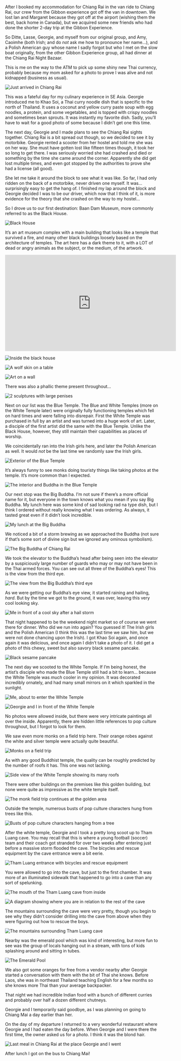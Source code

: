 #

After I booked my accommodation for Chiang Rai in the van ride to Chiang Rai, our crew from the Gibbon experience got off the van in downtown. We lost Ian and Margaret because they got off at the airport (wishing them the best, back home in Canada), but we acquired some new friends who had done the shorter 2-day trip at the Gibbon Experience.

So Ditte, Lasse, Georgie, and myself from our original group, and Amy, Caoimhe (both Irish; and do _not_ ask me how to pronounce her name…), and a Polish American guy whose name I sadly forgot but who I met on the slow boat originally, from the other Gibbon Experience group, all had dinner at the Chiang Rai Night Bazaar.

This is me on the way to the ATM to pick up some shiny new Thai currency, probably because my mom asked for a photo to prove I was alive and not kidnapped (business as usual).

![Just arrived in Chiang Rai](/blog/images/2023-03-20_arrived.jpg)

This was a fateful day for my culinary experience in SE Asia. Georgie introduced me to Khao Soi, a Thai curry noodle dish that is specific to the north of Thailand. It uses a coconut and yellow curry paste soup with egg noodles, a protein, and some vegetables, and is topped with crispy noodles and sometimes bean sprouts. It was instantly my favorite dish. Sadly, you’ll have to wait for a good photo of some because I didn’t get one this time.

The next day, Georgie and I made plans to see the Chiang Rai sights together. Chiang Rai is a bit spread out though, so we decided to see it by motorbike. Georgie rented a scooter from her hostel and told me she was on her way. She must have gotten lost like fifteen times though, it took her so long to get there. I was seriously worried she had crashed and died or something by the time she came around the corner. Apparently she did get lost multiple times, and even got stopped by the authorities to prove she had a license (all good).

She let me take it around the block to see what it was like. So far, I had only ridden on the back of a motorbike, never driven one myself. It was… surprisingly easy to get the hang of. I finished my lap around the block and Georgie decided I was to be our driver, which now that I think of it, is more evidence for the theory that she crashed on the way to my hostel…

So I drove us to our first destination: Baan Dam Museum, more commonly referred to as the Black House.

![Black House](/blog/images/2023-03-20_blackhouse.jpg)

It’s an art museum complex with a main building that looks like a temple that survived a fire, and many other black buildings loosely based on the architecture of temples. The art here has a dark theme to it, with a LOT of dead or angry animals as the subject, or the medium, of the artwork.

<iframe width="560" height="315" src="https://www.youtube.com/embed/-EM2zOYFaSY" title="YouTube video player" frameborder="0" allow="accelerometer; autoplay; clipboard-write; encrypted-media; gyroscope; picture-in-picture; web-share" allowfullscreen></iframe>

![Inside the black house](/blog/images/2023-03-20_bhinside.jpg)

![A wolf skin on a table](/blog/images/2023-03-20_wolf.jpg)

![Art on a wall](/blog/images/2023-03-20_wallart.jpg)

There was also a phallic theme present throughout…

![2 sculptures with large penises](/blog/images/2023-03-20_schlongs.jpg)

Next on our list was the Blue Temple. The Blue and White Temples (more on the White Temple later) were originally fully functioning temples which fell on hard times and were falling into disrepair. First the White Temple was purchased in full by an artist and was turned into a huge work of art. Later, a disciple of the first artist did the same with the Blue Temple. Unlike the Black House, however, they still maintain their capabilities as places of worship.

We coincidentally ran into the Irish girls here, and later the Polish American as well. It would _not_ be the last time we randomly saw the Irish girls.

![Exterior of the Blue Temple](/blog/images/2023-03-20_bluetemple.jpg)

It’s always funny to see monks doing touristy things like taking photos at the temple. It’s more common than I expected.

![The interior and Buddha in the Blue Temple](/blog/images/2023-03-20_btbuddha.jpg)

Our next stop was the Big Buddha. I’m not sure if there’s a more official name for it, but everyone in the town knows what you mean if you say Big Buddha. My lunch here was some kind of sad looking rad na type dish, but I think I ordered without really knowing what I was ordering. As always, it tasted great even if it didn’t look incredible.

![My lunch at the Big Buddha](/blog/images/2023-03-20_bblunch.jpg)

We noticed a bit of a storm brewing as we approached the Buddha (not sure if that’s some sort of divine sign but we ignored any ominous symbolism).

![The Big Buddha of Chiang Rai](/blog/images/2023-03-20_bigbuddha.jpg)

We took the elevator to the Buddha’s head after being seen into the elevator by a suspiciously large number of guards who may or may not have been in the Thai armed forces. You can see out all three of the Buddha’s eyes! This is the view from the third eye.

![The view from the Big Buddha’s third eye](/blog/images/2023-03-20_bb3eye.jpg)

As we were getting our Buddha’s eye view, it started raining and hailing, _hard_. But by the time we got to the ground, it was over, leaving this very cool looking sky.

![Me in front of a cool sky after a hail storm](/blog/images/2023-03-20_coolsky.jpg)

That night happened to be the weekend night market so of course we went there for dinner. Who did we run into again? You guessed it! The Irish girls and the Polish American (I think this was the last time we saw him, but we were not done chancing upon the Irish). I got Khao Soi again, and once again it was delicious, and once again I didn’t take a photo of it. I did get a photo of this chewy, sweet but also savory black sesame pancake.

![Black sesame pancake](/blog/images/2023-03-20_sesamecake.jpg)

The next day we scooted to the White Temple. If I’m being honest, the artist’s disciple who made the Blue Temple still had a bit to learn… because the White Temple was _much_ cooler in my opinion. It was decorated incredibly ornately, and had many small mirrors on it which sparkled in the sunlight.

![Me, about to enter the White Temple](/blog/images/2023-03-20_wtentrance.jpg)

![Georgie and I in front of the White Temple](/blog/images/2023-03-20_wtgeorgieme.jpg)

No photos were allowed inside, but there were very intricate paintings all over the inside. Apparently, there are hidden little references to pop culture throughout, but I forgot to look for them.

We saw even more monks on a field trip here. Their orange robes against the white and silver temple were actually quite beautiful.

![Monks on a field trip](/blog/images/2023-03-20_wtmonks.jpg)

As with any good Buddhist temple, the quality can be roughly predicted by the number of roofs it has. This one was not lacking.

![Side view of the White Temple showing its many roofs](/blog/images/2023-03-20_wtroofs.jpg)

There were other buildings on the premises like this golden building, but none were quite as impressive as the white temple itself.

![The monk field trip continues at the golden area](/blog/images/2023-03-20_wtgold.jpg)

Outside the temple, numerous busts of pop culture characters hung from trees like this.

![Busts of pop culture characters hanging from a tree](/blog/images/2023-03-20_wtheads.jpg)

After the white temple, Georgie and I took a pretty long scoot up to Tham Luang cave. You may recall that this is where a young football (soccer) team and their coach got stranded for over two weeks after entering just before a massive storm flooded the cave. The bicycles and rescue equipment by the cave entrance were a bit eerie.

![Tham Luang entrance with bicycles and rescue equipment](/blog/images/2023-03-20_caveentrance.jpg)

You were allowed to go into the cave, but just to the first chamber. It was more of an illuminated sidewalk that happened to go into a cave than any sort of spelunking.

![The mouth of the Tham Luang cave from inside](/blog/images/2023-03-20_cavemouth.jpg)

![A diagram showing where you are in relation to the rest of the cave](/blog/images/2023-03-20_cavediagram.jpg)

The mountains surrounding the cave were very pretty, though you begin to see why they didn’t consider drilling into the cave from above when they were figuring out how to rescue the boys.

![The mountains surrounding Tham Luang cave](/blog/images/2023-03-20_cavemountains.jpg)

Nearby was the emerald pool which was kind of interesting, but more fun to see was the group of locals hanging out in a stream, with tons of kids splashing around and sitting in tubes.

![The Emerald Pool](/blog/images/2023-03-20_emeraldpool.jpg)

We also got some oranges for free from a vendor nearby after Georgie started a conversation with them with the bit of Thai she knows. Before Laos, she was in northeast Thailand teaching English for a few months so she knows more Thai than your average backpacker.

That night we had incredible Indian food with a bunch of different curries and probably over half a dozen different chutneys.

Georgie and I temporarily said goodbye, as I was planning on going to Chiang Mai a day earlier than her.

On the day of my departure I returned to a very wonderful restaurant where Georgie and I had eaten the day before. When Georgie and I were there the first time, the owner asked us for a photo. I think it was the blond hair.

![Last meal in Chiang Rai at the place Georgie and I went](/blog/images/2023-03-20_lastlunch.jpg)

After lunch I got on the bus to Chiang Mai!

